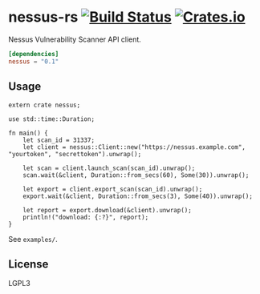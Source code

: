 # nessus-rs [![Build Status](https://travis-ci.org/kpcyrd/nessus-rs.svg?branch=master)](https://travis-ci.org/kpcyrd/nessus-rs) [![Crates.io](https://img.shields.io/crates/v/nessus.svg)](https://crates.io/crates/nessus)

Nessus Vulnerability Scanner API client.

```toml
[dependencies]
nessus = "0.1"
```

## Usage

```rust,no_run
extern crate nessus;

use std::time::Duration;

fn main() {
    let scan_id = 31337;
    let client = nessus::Client::new("https://nessus.example.com", "yourtoken", "secrettoken").unwrap();

    let scan = client.launch_scan(scan_id).unwrap();
    scan.wait(&client, Duration::from_secs(60), Some(30)).unwrap();

    let export = client.export_scan(scan_id).unwrap();
    export.wait(&client, Duration::from_secs(3), Some(40)).unwrap();

    let report = export.download(&client).unwrap();
    println!("download: {:?}", report);
}
```

See `examples/`.

## License

LGPL3
